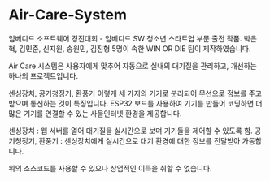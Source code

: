 # Air-Care-System

임베디드 소프트웨어 경진대회 - 임베디드 SW 청소년 스타트업 부문 출전 작품.
박은혁, 김민준, 신지원, 송원민, 김진형 5명이 속한 WIN OR DIE 팀이 제작하였습니다.

Air Care 시스템은 사용자에게 맞추어 자동으로 실내의 대기질을 관리하고, 개선하는 하나의 프로젝트입니다.

센싱장치, 공기청정기, 환풍기 이렇게 세 가지의 기기로 분리되어 무선으로 정보를 주고받으며 통신하는 것이 특징입니다.
ESP32 보드를 사용하여 기기를 만들어 코딩하면 더 많은 기기를 연결할 수 있는 사물인터넷 환경을 제공합니다.

센싱장치 : 웹 서버를 열어 대기질을 실시간으로 보며 기기들을 제어할 수 있도록 함.
공기청정기, 환풍기 : 센싱장치에게 실시간으로 대기 환경에 대한 정보를 전달받아 가동합니다.


위의 소스코드를 사용할 수 있으나 상업적인 이득을 취할 수 없습니다.
